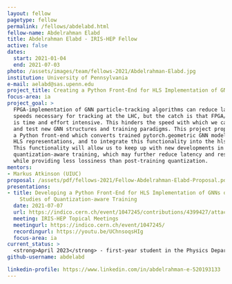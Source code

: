 ```yaml
---
layout: fellow
pagetype: fellow
permalink: /fellows/abdelabd.html
fellow-name: Abdelrahman Elabd
title: Abdelrahman Elabd - IRIS-HEP Fellow
active: false
dates:
  start: 2021-01-04
  end: 2021-07-03
photo: /assets/images/team/fellows-2021/Abdelrahman-Elabd.jpg
institution: University of Pennsylvania
e-mail: aelabd@sas.upenn.edu
project_title: Creating a Python Front-End for HLS Implementation of GNNs on FPGA
focus-area: ia
project_goal: >
  FPGA-implementation of GNN particle-tracking algorithms can reduce latency to the
  speeds necessary for tracking at the LHC, but the catch is that FPGA/HLS design
  is time and effort intensive. This hinders the speed with which we can implement
  and test new GNN structures and training paradigms. This project proposes to develop
  a Python front-end which converts trained pytorch.geometric GNN models into identical
  HLS representations, and to integrate this functionality into the hls4ml toolkit.
  This functionality will allow us to keep up with new developments in GNNs such as
  quantization-aware training, which may further reduce latency and resource usage
  while providing less lossiness than post-training quantization.
mentors:
- Markus Atkinson (UIUC)
proposal: /assets/pdf/fellows-2021/Fellow-Abdelrahman-Elabd-Proposal.pdf
presentations:
- title: Developing a Python Front-End for HLS Implementation of GNNs on FPGA and
    Studies of Quantization-aware Training
  date: 2021-07-07
  url: https://indico.cern.ch/event/1047245/contributions/4399427/attachments/2278054/3870233/PyTorch%20Geometric%20to%20HLS.pdf
  meeting: IRIS-HEP Topical Meetings
  meetingurl: https://indico.cern.ch/event/1047245/
  recordingurl: https://youtu.be/UChnsoqsHIg
  focus-area: ia
current_status: >
  <strong>April 2023</strong> - first-year student in the Physics Department at the University of Washington and Fellow in the <a href="https://watchep.org/fellows/">WATCHEP DOE Training program</a>
github-username: abdelabd

linkedin-profile: https://www.linkedin.com/in/abdelrahman-e-520193133
---
```

